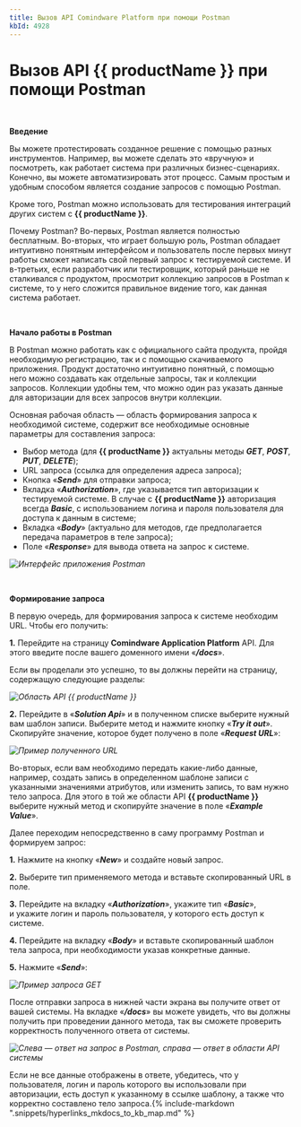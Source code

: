 ```yaml
---
title: Вызов API Comindware Platform при помощи Postman
kbId: 4928
---
```


# Вызов API {{ productName }} при помощи Postman

 

**Введение**

Вы можете протестировать созданное решение с помощью разных инструментов. Например, вы можете сделать это «вручную» и посмотреть, как работает система при различных бизнес-сценариях. Конечно, вы можете автоматизировать этот процесс. Самым простым и удобным способом является создание запросов с помощью Postman.

Кроме того, Postman можно использовать для тестирования интеграций других систем с **{{ productName }}**.

Почему Postman? Во-первых, Postman является полностью бесплатным. Во-вторых, что играет большую роль, Postman обладает интуитивно понятным интерфейсом и пользователь после первых минут работы сможет написать свой первый запрос к тестируемой системе. И в-третьих, если разработчик или тестировщик, который раньше не сталкивался с продуктом, просмотрит коллекцию запросов в Postman к системе, то у него сложится правильное видение того, как данная система работает.

 

**Начало работы в Postman**

В Postman можно работать как с официального сайта продукта, пройдя необходимую регистрацию, так и с помощью скачиваемого приложения. Продукт достаточно интуитивно понятный, с помощью него можно создавать как отдельные запросы, так и коллекции запросов. Коллекции удобны тем, что можно один раз указать данные для авторизации для всех запросов внутри коллекции. 

Основная рабочая область — область формирования запроса к необходимой системе, содержит все необходимые основные параметры для составления запроса: 

- Выбор метода (для **{{ productName }}** актуальны методы ***GET***, ***POST***, ***PUT***, ***DELETE***);
- URL запроса (ссылка для определения адреса запроса);
- Кнопка «***Send***» для отправки запроса;
- Вкладка «***Authorization***», где указывается тип авторизации к тестируемой системе. В случае с **{{ productName }}** авторизация всегда ***Basic***, с использованием логина и пароля пользователя для доступа к данным в системе;
- Вкладка «***Body***» (актуально для методов, где предполагается передача параметров в теле запроса);
- Поле «***Response***» для вывода ответа на запрос к системе.

_![Интерфейс приложения Postman](https://kb.comindware.ru/assets/2021-11-29_14h28_10.png)_

 

**Формирование запроса**

В первую очередь, для формирования запроса к системе необходим URL. Чтобы его получить:

**1.** Перейдите на страницу **Comindware Application Platform** API. Для этого введите после вашего доменного имени «***/docs***».

Если вы проделали это успешно, то вы должны перейти на страницу, содержащую следующие разделы:

_![Область API {{ productName }}](https://kb.comindware.ru/assets/123.png)_

**2.** Перейдите в «***Solution Api***» и в полученном списке выберите нужный вам шаблон записи. Выберите метод и нажмите кнопку «***Try it out***». Скопируйте значение, которое будет получено в поле «***Request URL***»:

_![Пример полученного URL](https://kb.comindware.ru/assets/1234.png)_

Во-вторых, если вам необходимо передать какие-либо данные, например, создать запись в определенном шаблоне записи с указанными значениями атрибутов, или изменить запись, то вам нужно тело запроса. Для этого в той же области API **{{ productName }}** выберите нужный метод и скопируйте значение в поле «***Example Value***».

Далее переходим непосредственно в саму программу Postman и формируем запрос:

**1.** Нажмите на кнопку «***New***» и создайте новый запрос.

**2.** Выберите тип применяемого метода и вставьте скопированный URL в поле.

**3.** Перейдите на вкладку «***Authorization***», укажите тип «***Basic***», и укажите логин и пароль пользователя, у которого есть доступ к системе.

**4.** Перейдите на вкладку «***Body***» и вставьте скопированный шаблон тела запроса, при необходимости указав конкретные данные.

**5.** Нажмите «***Send***»:

_![Пример запроса GET](https://kb.comindware.ru/assets/2021-11-29_14h45_49.png)_

После отправки запроса в нижней части экрана вы получите ответ от вашей системы. На вкладке «***/docs***» вы можете увидеть, что вы должны получить при проведении данного метода, так вы сможете проверить корректность полученного ответа от системы.

_![Слева — ответ на запрос в Postman, справа — ответ в области API системы](https://kb.comindware.ru/assets/postman2.jpeg)_

Если не все данные отображены в ответе, убедитесь, что у пользователя, логин и пароль которого вы использовали при авторизации, есть доступ к указанному в ссылке шаблону, а также что корректно составлено тело запроса.{% include-markdown ".snippets/hyperlinks_mkdocs_to_kb_map.md" %}
